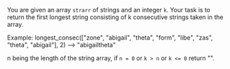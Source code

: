 You are given an array `strarr` of strings and an integer `k`. Your task is to return the first longest string consisting of k consecutive strings taken in the array.

Example:
longest_consec(["zone", "abigail", "theta", "form", "libe", "zas", "theta", "abigail"], 2) --> "abigailtheta"

n being the length of the string array, if `n = 0` or `k > n` or `k <= 0` return "".